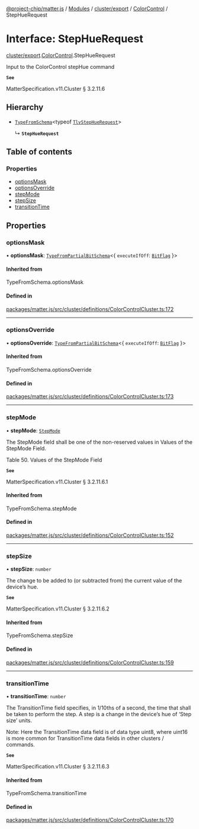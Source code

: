 [@project-chip/matter.js](../README.md) / [Modules](../modules.md) / [cluster/export](../modules/cluster_export.md) / [ColorControl](../modules/cluster_export.ColorControl.md) / StepHueRequest

# Interface: StepHueRequest

[cluster/export](../modules/cluster_export.md).[ColorControl](../modules/cluster_export.ColorControl.md).StepHueRequest

Input to the ColorControl stepHue command

**`See`**

MatterSpecification.v11.Cluster § 3.2.11.6

## Hierarchy

- [`TypeFromSchema`](../modules/tlv_export.md#typefromschema)\<typeof [`TlvStepHueRequest`](../modules/cluster_export.ColorControl.md#tlvstephuerequest)\>

  ↳ **`StepHueRequest`**

## Table of contents

### Properties

- [optionsMask](cluster_export.ColorControl.StepHueRequest.md#optionsmask)
- [optionsOverride](cluster_export.ColorControl.StepHueRequest.md#optionsoverride)
- [stepMode](cluster_export.ColorControl.StepHueRequest.md#stepmode)
- [stepSize](cluster_export.ColorControl.StepHueRequest.md#stepsize)
- [transitionTime](cluster_export.ColorControl.StepHueRequest.md#transitiontime)

## Properties

### optionsMask

• **optionsMask**: [`TypeFromPartialBitSchema`](../modules/schema_export.md#typefrompartialbitschema)\<\{ `executeIfOff`: [`BitFlag`](../modules/schema_export.md#bitflag)  }\>

#### Inherited from

TypeFromSchema.optionsMask

#### Defined in

[packages/matter.js/src/cluster/definitions/ColorControlCluster.ts:172](https://github.com/project-chip/matter.js/blob/2d9f2165d2672864fda3496a6d0d5f93597f82c6/packages/matter.js/src/cluster/definitions/ColorControlCluster.ts#L172)

___

### optionsOverride

• **optionsOverride**: [`TypeFromPartialBitSchema`](../modules/schema_export.md#typefrompartialbitschema)\<\{ `executeIfOff`: [`BitFlag`](../modules/schema_export.md#bitflag)  }\>

#### Inherited from

TypeFromSchema.optionsOverride

#### Defined in

[packages/matter.js/src/cluster/definitions/ColorControlCluster.ts:173](https://github.com/project-chip/matter.js/blob/2d9f2165d2672864fda3496a6d0d5f93597f82c6/packages/matter.js/src/cluster/definitions/ColorControlCluster.ts#L173)

___

### stepMode

• **stepMode**: [`StepMode`](../enums/cluster_export.ColorControl.StepMode.md)

The StepMode field shall be one of the non-reserved values in Values of the StepMode Field.

Table 50. Values of the StepMode Field

**`See`**

MatterSpecification.v11.Cluster § 3.2.11.6.1

#### Inherited from

TypeFromSchema.stepMode

#### Defined in

[packages/matter.js/src/cluster/definitions/ColorControlCluster.ts:152](https://github.com/project-chip/matter.js/blob/2d9f2165d2672864fda3496a6d0d5f93597f82c6/packages/matter.js/src/cluster/definitions/ColorControlCluster.ts#L152)

___

### stepSize

• **stepSize**: `number`

The change to be added to (or subtracted from) the current value of the device’s hue.

**`See`**

MatterSpecification.v11.Cluster § 3.2.11.6.2

#### Inherited from

TypeFromSchema.stepSize

#### Defined in

[packages/matter.js/src/cluster/definitions/ColorControlCluster.ts:159](https://github.com/project-chip/matter.js/blob/2d9f2165d2672864fda3496a6d0d5f93597f82c6/packages/matter.js/src/cluster/definitions/ColorControlCluster.ts#L159)

___

### transitionTime

• **transitionTime**: `number`

The TransitionTime field specifies, in 1/10ths of a second, the time that shall be taken to perform the
step. A step is a change in the device’s hue of ‘Step size’ units.

Note: Here the TransitionTime data field is of data type uint8, where uint16 is more common for
TransitionTime data fields in other clusters / commands.

**`See`**

MatterSpecification.v11.Cluster § 3.2.11.6.3

#### Inherited from

TypeFromSchema.transitionTime

#### Defined in

[packages/matter.js/src/cluster/definitions/ColorControlCluster.ts:170](https://github.com/project-chip/matter.js/blob/2d9f2165d2672864fda3496a6d0d5f93597f82c6/packages/matter.js/src/cluster/definitions/ColorControlCluster.ts#L170)
